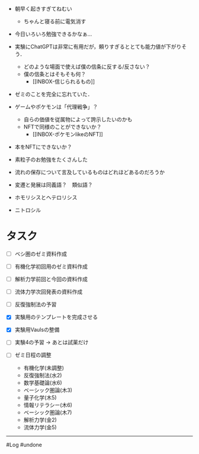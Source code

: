 
- 朝早く起きすぎてねむい
	- ちゃんと寝る前に電気消す
- 今日いろいろ勉強できるかなぁ...
- 実験にChatGPTは非常に有用だが，頼りすぎるととても能力値が下がりそう．
	- どのような場面で使えば僕の信条に反する/反さない？
	- 僕の信条とはそもそも何？
		- [[INBOX-信じられるもの]]
- ゼミのことを完全に忘れていた．

- ゲームやポケモンは「代理戦争」？
	- 自らの価値を従属物によって誇示したいのかも
	- NFTで同様のことができないか？
		- [[INBOX-ポケモンlikeのNFT]]
- 本をNFTにできないか？

- 素粒子のお勉強をたくさんした
- 流れの保存について言及しているものはどれほどあるのだろうか

- 変遷と発展は同義語？　類似語？

- ホモリシスとヘテロリシス
- ニトロシル

# タスク

- [ ] ベシ圏のゼミ資料作成
- [ ] 有機化学初回用のゼミ資料作成
- [ ] 解析力学前回と今回の資料作成
- [ ] 流体力学次回発表の資料作成
- [ ] 反復強制法の予習

- [x] 実験用のテンプレートを完成させる
- [x] 実験用Vaulsの整備
- [ ] 実験4の予習 -> あとは試薬だけ
- [ ] ゼミ日程の調整
	- 有機化学(未調整)
	- 反復強制法(水2)
	- 数学基礎論(水6)
	- ベーシック圏論(木3)
	- 量子化学(木5)
	- 情報リテラシー(木6)
	- ベーシック圏論(木7)
	- 解析力学(金2)
	- 流体力学(金5)
---
#Log #undone 